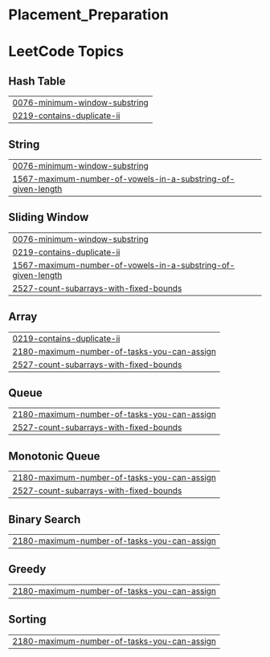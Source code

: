 # Placement_Preparation
<!---LeetCode Topics Start-->
# LeetCode Topics
## Hash Table
|  |
| ------- |
| [0076-minimum-window-substring](https://github.com/ravikumar9555/Placement_Preparation/tree/master/0076-minimum-window-substring) |
| [0219-contains-duplicate-ii](https://github.com/ravikumar9555/Placement_Preparation/tree/master/0219-contains-duplicate-ii) |
## String
|  |
| ------- |
| [0076-minimum-window-substring](https://github.com/ravikumar9555/Placement_Preparation/tree/master/0076-minimum-window-substring) |
| [1567-maximum-number-of-vowels-in-a-substring-of-given-length](https://github.com/ravikumar9555/Placement_Preparation/tree/master/1567-maximum-number-of-vowels-in-a-substring-of-given-length) |
## Sliding Window
|  |
| ------- |
| [0076-minimum-window-substring](https://github.com/ravikumar9555/Placement_Preparation/tree/master/0076-minimum-window-substring) |
| [0219-contains-duplicate-ii](https://github.com/ravikumar9555/Placement_Preparation/tree/master/0219-contains-duplicate-ii) |
| [1567-maximum-number-of-vowels-in-a-substring-of-given-length](https://github.com/ravikumar9555/Placement_Preparation/tree/master/1567-maximum-number-of-vowels-in-a-substring-of-given-length) |
| [2527-count-subarrays-with-fixed-bounds](https://github.com/ravikumar9555/Placement_Preparation/tree/master/2527-count-subarrays-with-fixed-bounds) |
## Array
|  |
| ------- |
| [0219-contains-duplicate-ii](https://github.com/ravikumar9555/Placement_Preparation/tree/master/0219-contains-duplicate-ii) |
| [2180-maximum-number-of-tasks-you-can-assign](https://github.com/ravikumar9555/Placement_Preparation/tree/master/2180-maximum-number-of-tasks-you-can-assign) |
| [2527-count-subarrays-with-fixed-bounds](https://github.com/ravikumar9555/Placement_Preparation/tree/master/2527-count-subarrays-with-fixed-bounds) |
## Queue
|  |
| ------- |
| [2180-maximum-number-of-tasks-you-can-assign](https://github.com/ravikumar9555/Placement_Preparation/tree/master/2180-maximum-number-of-tasks-you-can-assign) |
| [2527-count-subarrays-with-fixed-bounds](https://github.com/ravikumar9555/Placement_Preparation/tree/master/2527-count-subarrays-with-fixed-bounds) |
## Monotonic Queue
|  |
| ------- |
| [2180-maximum-number-of-tasks-you-can-assign](https://github.com/ravikumar9555/Placement_Preparation/tree/master/2180-maximum-number-of-tasks-you-can-assign) |
| [2527-count-subarrays-with-fixed-bounds](https://github.com/ravikumar9555/Placement_Preparation/tree/master/2527-count-subarrays-with-fixed-bounds) |
## Binary Search
|  |
| ------- |
| [2180-maximum-number-of-tasks-you-can-assign](https://github.com/ravikumar9555/Placement_Preparation/tree/master/2180-maximum-number-of-tasks-you-can-assign) |
## Greedy
|  |
| ------- |
| [2180-maximum-number-of-tasks-you-can-assign](https://github.com/ravikumar9555/Placement_Preparation/tree/master/2180-maximum-number-of-tasks-you-can-assign) |
## Sorting
|  |
| ------- |
| [2180-maximum-number-of-tasks-you-can-assign](https://github.com/ravikumar9555/Placement_Preparation/tree/master/2180-maximum-number-of-tasks-you-can-assign) |
<!---LeetCode Topics End-->